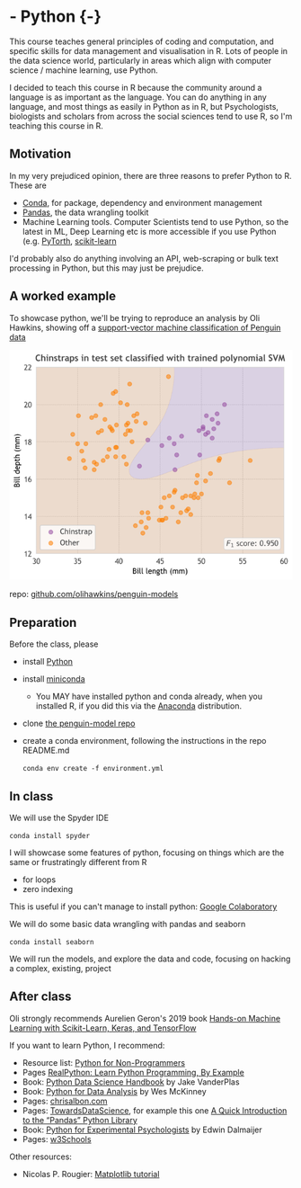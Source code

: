 # - Python {-}

This course teaches general principles of coding and computation, and specific skills for data management and visualisation in R. Lots of people in the data science world, particularly in areas which align with computer science / machine learning, use Python.

I decided to teach this course in R because the community around a language is as important as the language. You can do anything in any language, and most things as easily in Python as in R, but Psychologists, biologists and scholars from across the social sciences tend to use R, so I'm teaching this course in R.

## Motivation

In my very prejudiced opinion, there are three reasons to prefer Python to R. These are

* [Conda](https://docs.conda.io/en/latest/), for package, dependency and environment management
* [Pandas](https://pandas.pydata.org/), the data wrangling toolkit
* Machine Learning tools. Computer Scientists tend to use Python, so the latest in ML, Deep Learning etc is more accessible if you use Python (e.g. [PyTorth](https://pytorch.org/), [scikit-learn](https://scikit-learn.org/stable/)

I'd probably also do anything involving an API, web-scraping or bulk text processing in Python, but this may just be prejudice.

## A worked example

To showcase python, we'll be trying to reproduce an analysis by Oli Hawkins, showing off a [support-vector machine classification of Penguin data](https://twitter.com/olihawkins/status/1285664698201972736)

<img src="images/penguins.png" style="width: 600px; float: center;">

repo: [github.com/olihawkins/penguin-models](https://github.com/olihawkins/penguin-models)

## Preparation

Before the class, please 

* install [Python](https://www.python.org/downloads/)
* install [miniconda](https://docs.conda.io/en/latest/miniconda.html)
  * You MAY have installed python and conda already, when you installed R, if you did this via the [Anaconda](https://www.anaconda.com/) distribution.
* clone [the penguin-model repo](https://github.com/olihawkins/penguin-models)
* create a conda environment, following the instructions in the repo README.md

  `conda env create -f environment.yml`
  

## In class

We will use the Spyder IDE

  `conda install spyder`

I will showcase some features of python, focusing on things which are the same or frustratingly different from R

* for loops
* zero indexing

This is useful if you can't manage to install python: [Google Colaboratory](https://colab.research.google.com/)

We will do some basic data wrangling with pandas and seaborn

  `conda install seaborn`

We will run the models, and explore the data and code, focusing on hacking a complex, existing, project


## After class

Oli strongly recommends Aurelien Geron's 2019 book [Hands-on Machine Learning with Scikit-Learn, Keras, and TensorFlow](https://www.oreilly.com/library/view/hands-on-machine-learning/9781492032632/)

If you want to learn Python, I recommend:

* Resource list: [Python for Non-Programmers](https://wiki.python.org/moin/BeginnersGuide/NonProgrammers)
* Pages [RealPython: Learn Python Programming, By Example](https://realpython.com/start-here/)
* Book: [Python Data Science Handbook](https://jakevdp.github.io/PythonDataScienceHandbook/) by Jake VanderPlas
* Book: [Python for Data Analysis](https://wesmckinney.com/pages/book.html) by Wes McKinney
* Pages: [chrisalbon.com](https://chrisalbon.com/)
* Pages: [TowardsDataScience](https://towardsdatascience.com), for example this one [A Quick Introduction to the “Pandas” Python Library](https://towardsdatascience.com/a-quick-introduction-to-the-pandas-python-library-f1b678f34673)
* Book: [Python for Experimental Psychologists](http://www.pygaze.org/pep/) by Edwin Dalmaijer
* Pages: [w3Schools](https://www.w3schools.com/python/default.asp)


Other resources:

* Nicolas P. Rougier: [Matplotlib tutorial](https://github.com/rougier/matplotlib-tutorial)
